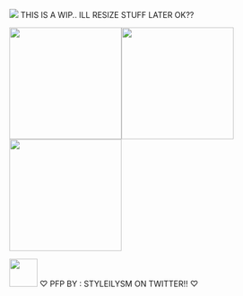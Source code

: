 ![](https://komarev.com/ghpvc/?username=burntushanka)
THIS IS A WIP.. ILL RESIZE STUFF LATER OK??

<img src="https://i.postimg.cc/s2P8RJ89/IMG-8031.png" width="200"><img src="https://i.postimg.cc/s2P8RJ89/IMG-8031.png" width="200"><img src="https://i.postimg.cc/s2P8RJ89/IMG-8031.png" width="200">

<img src="https://i.postimg.cc/7ZJ17Yns/IMG-7996.webp" width="50">       ♡ PFP BY : STYLEILYSM ON TWITTER!! ♡
